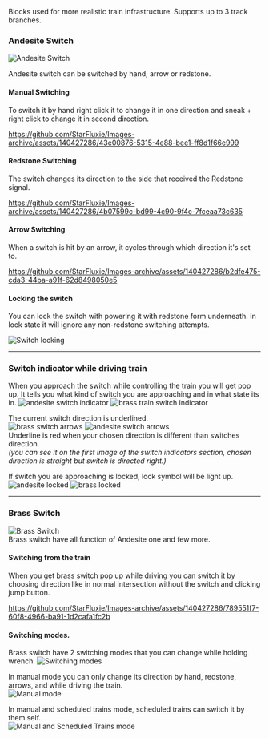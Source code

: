 
Blocks used for more realistic train infrastructure. Supports up to 3 track branches.
### **Andesite Switch** 
![Andesite Switch](https://github.com/StarFluxie/Images-archive/assets/140427286/1f34cbac-beee-4c54-bb6f-847ed013da76)

Andesite switch can be switched by hand, arrow or redstone.

#### **Manual Switching**
To switch it by hand right click it to change it in one direction and sneak + right click to change it in second direction.

https://github.com/StarFluxie/Images-archive/assets/140427286/43e00876-5315-4e88-bee1-ff8d1f66e999

#### **Redstone Switching**
The switch changes its direction to the side that received the Redstone signal.

https://github.com/StarFluxie/Images-archive/assets/140427286/4b07599c-bd99-4c90-9f4c-7fceaa73c635

#### **Arrow Switching**
When a switch is hit by an arrow, it cycles through which direction it's set to.

https://github.com/StarFluxie/Images-archive/assets/140427286/b2dfe475-cda3-44ba-a91f-62d8498050e5

#### **Locking the switch**
You can lock the switch with powering it with redstone form underneath. In lock state it will ignore any non-redstone switching attempts.

![Switch locking](https://github.com/StarFluxie/Images-archive/assets/140427286/d16fa232-d774-440e-a7ea-67d8dd32d53a)
***

### Switch indicator while driving train
When you approach the switch while controlling the train you will get pop up. It tells you what kind of switch you are approaching and in what state its in.
![andesite switch indicator](https://github.com/StarFluxie/Images-archive/assets/140427286/9aee2a0b-f6a6-4919-9e13-0ae6c55835ab)
![brass train switch indicator](https://github.com/StarFluxie/Images-archive/assets/140427286/b4ecabf3-9b13-4e95-8d59-05504b048cae)

The current switch direction is underlined.   
![brass switch arrows](https://github.com/StarFluxie/Images-archive/assets/140427286/67a52576-bb9c-4026-9dee-d593a51647c1)
![andesite switch arrows](https://github.com/StarFluxie/Images-archive/assets/140427286/60754bc5-6dc6-40eb-acff-8fde571657ed)  
Underline is red when your chosen direction is different than switches direction.  
_(you can see it on the first image of the switch indicators section, chosen direction is straight but switch is directed right.)_


If switch you are approaching is locked, lock symbol will be light up.  
![andesite locked](https://github.com/StarFluxie/Images-archive/assets/140427286/792456be-26c5-41a7-9283-60551fc35cd4)
![brass locked](https://github.com/StarFluxie/Images-archive/assets/140427286/b9eaa249-d09d-4eef-a07f-673dd40922fd)



***

### **Brass Switch**
![Brass Switch](https://github.com/StarFluxie/Images-archive/assets/140427286/b182a7b2-0777-4393-8f2f-7e5f65ecdd64)  
Brass switch have all function of Andesite one and few more. 

#### **Switching from the train**
When you get brass switch pop up while driving you can switch it by choosing direction like in normal intersection without the switch and clicking jump button.

https://github.com/StarFluxie/Images-archive/assets/140427286/789551f7-60f8-4966-ba91-1d2cafa1fc2b

#### **Switching modes.**
Brass switch have 2 switching modes that you can change while holding wrench.
![Switching modes](https://github.com/StarFluxie/Images-archive/assets/140427286/fb1e7f84-2aae-4558-ade8-43972bf48474)

In manual mode you can only change its direction by hand, redstone, arrows, and while driving the train.  
![Manual mode](https://github.com/StarFluxie/Images-archive/assets/140427286/fdca444e-7601-4874-9dc5-14f6cfa7ea1c)

In manual and scheduled trains mode, scheduled trains can switch it by them self.  
![Manual and Scheduled Trains mode](https://github.com/StarFluxie/Images-archive/assets/140427286/7395a59b-b1df-4073-868c-739d8d400227)
